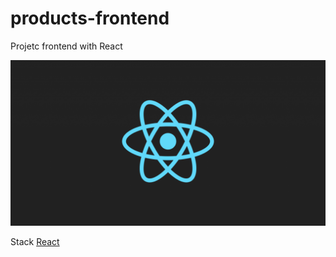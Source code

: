 # products-frontend
Projetc frontend with React  

<img src="React-logo.png" >

Stack
 <a href="https://pt-br.reactjs.org/">React </a>

